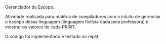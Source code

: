 Gerenciador de Escopo. 

Atividade realizada para matéria de compiladores com o intuito de gerenciar o escopo dessa linguagem (linguagem fictícia dada pela professora) e mostrar os valores de cada PRINT. 

O código foi implementado e testado no replit. 
